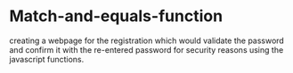 # Match-and-equals-function
creating a webpage for the registration which would validate the password and confirm it with the re-entered password for security reasons using the javascript functions.
